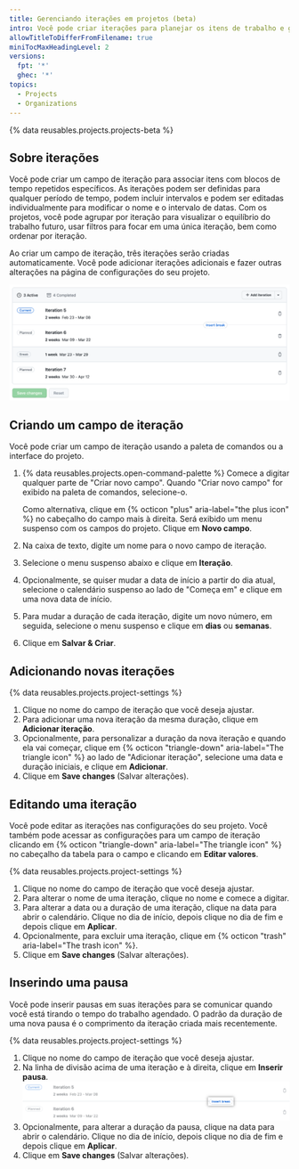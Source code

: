```yaml
---
title: Gerenciando iterações em projetos (beta)
intro: Você pode criar iterações para planejar os itens de trabalho e grupos futuros.
allowTitleToDifferFromFilename: true
miniTocMaxHeadingLevel: 2
versions:
  fpt: '*'
  ghec: '*'
topics:
  - Projects
  - Organizations
---
```


{% data reusables.projects.projects-beta %}

## Sobre iterações

Você pode criar um campo de iteração para associar itens com blocos de tempo repetidos específicos. As iterações podem ser definidas para qualquer período de tempo, podem incluir intervalos e podem ser editadas individualmente para modificar o nome e o intervalo de datas. Com os projetos, você pode agrupar por iteração para visualizar o equilíbrio do trabalho futuro, usar filtros para focar em uma única iteração, bem como ordenar por iteração.

Ao criar um campo de iteração, três iterações serão criadas automaticamente.  Você pode adicionar iterações adicionais e fazer outras alterações na página de configurações do seu projeto.

![Captura de tela que mostra as configurações para um campo de iteração](/assets/images/help/issues/iterations-example.png)

## Criando um campo de iteração

Você pode criar um campo de iteração usando a paleta de comandos ou a interface do projeto.

1. {% data reusables.projects.open-command-palette %} Comece a digitar qualquer parte de "Criar novo campo". Quando "Criar novo campo" for exibido na paleta de comandos, selecione-o.

   Como alternativa, clique em {% octicon "plus" aria-label="the plus icon" %} no cabeçalho do campo mais à direita. Será exibido um menu suspenso com os campos do projeto. Clique em **Novo campo**.
1. Na caixa de texto, digite um nome para o novo campo de iteração.
1. Selecione o menu suspenso abaixo e clique em **Iteração**.
1. Opcionalmente, se quiser mudar a data de início a partir do dia atual, selecione o calendário suspenso ao lado de "Começa em" e clique em uma nova data de início.
2. Para mudar a duração de cada iteração, digite um novo número, em seguida, selecione o menu suspenso e clique em **dias** ou **semanas**.
3. Clique em **Salvar & Criar**.

## Adicionando novas iterações

{% data reusables.projects.project-settings %}
1. Clique no nome do campo de iteração que você deseja ajustar.
1. Para adicionar uma nova iteração da mesma duração, clique em **Adicionar iteração**.
1. Opcionalmente, para personalizar a duração da nova iteração e quando ela vai começar, clique em {% octicon "triangle-down" aria-label="The triangle icon" %} ao lado de "Adicionar iteração", selecione uma data e duração iniciais, e clique em **Adicionar**.
1. Clique em **Save changes** (Salvar alterações).

## Editando uma iteração

Você pode editar as iterações nas configurações do seu projeto. Você também pode acessar as configurações para um campo de iteração clicando em {% octicon "triangle-down" aria-label="The triangle icon" %} no cabeçalho da tabela para o campo e clicando em **Editar valores**.

{% data reusables.projects.project-settings %}
1. Clique no nome do campo de iteração que você deseja ajustar.
1. Para alterar o nome de uma iteração, clique no nome e comece a digitar.
1. Para alterar a data ou a duração de uma iteração, clique na data para abrir o calendário. Clique no dia de início, depois clique no dia de fim e depois clique em **Aplicar**.
1. Opcionalmente, para excluir uma iteração, clique em {% octicon "trash" aria-label="The trash icon" %}.
1. Clique em **Save changes** (Salvar alterações).

## Inserindo uma pausa

Você pode inserir pausas em suas iterações para se comunicar quando você está tirando o tempo do trabalho agendado. O padrão da duração de uma nova pausa é o comprimento da iteração criada mais recentemente.

{% data reusables.projects.project-settings %}
1. Clique no nome do campo de iteração que você deseja ajustar.
2. Na linha de divisão acima de uma iteração e à direita, clique em **Inserir pausa**. ![Captura de tela que mostra a localização do botão "Inserir pausa"](/assets/images/help/issues/iteration-insert-break.png)
3. Opcionalmente, para alterar a duração da pausa, clique na data para abrir o calendário. Clique no dia de início, depois clique no dia de fim e depois clique em **Aplicar**.
4. Clique em **Save changes** (Salvar alterações).
